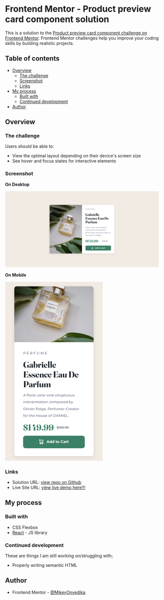 # Frontend Mentor - Product preview card component solution

This is a solution to the [Product preview card component challenge on Frontend Mentor](https://www.frontendmentor.io/challenges/product-preview-card-component-GO7UmttRfa). Frontend Mentor challenges help you improve your coding skills by building realistic projects.

## Table of contents

- [Overview](#overview)
  - [The challenge](#the-challenge)
  - [Screenshot](#screenshot)
  - [Links](#links)
- [My process](#my-process)
  - [Built with](#built-with)
  - [Continued development](#continued-development)
- [Author](#author)

## Overview

### The challenge

Users should be able to:

- View the optimal layout depending on their device's screen size
- See hover and focus states for interactive elements

### Screenshot

**On Desktop**

![](./screenshot.png)

**On Mobile**

![](./screenshot-mobile.png)

### Links

- Solution URL: [view repo on Github](https://github.com/MikeyOnyedika/product-preview-card-component-challenge)
- Live Site URL: [view live demo here!!!](https://product-preview-card-challenge.netlify.app/)

## My process

### Built with

- CSS Flexbox
- [React](https://reactjs.org/) - JS library

### Continued development

These are things I am still working on/struggling with;

- Properly writing semantic HTML

## Author

- Frontend Mentor - [@MikeyOnyedika](https://www.frontendmentor.io/profile/MikeyOnyedika)

